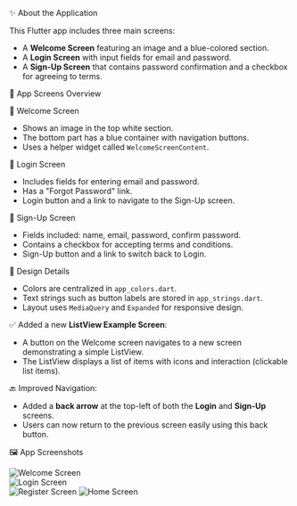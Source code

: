 
✨ About the Application

This Flutter app includes three main screens:

- A **Welcome Screen** featuring an image and a blue-colored section.
- A **Login Screen** with input fields for email and password.
- A **Sign-Up Screen** that contains password confirmation and a checkbox for agreeing to terms.

🧭 App Screens Overview

🔹 Welcome Screen
- Shows an image in the top white section.
- The bottom part has a blue container with navigation buttons.
- Uses a helper widget called `WelcomeScreenContent`.

🔹 Login Screen
- Includes fields for entering email and password.
- Has a "Forgot Password" link.
- Login button and a link to navigate to the Sign-Up screen.

🔹 Sign-Up Screen
- Fields included: name, email, password, confirm password.
- Contains a checkbox for accepting terms and conditions.
- Sign-Up button and a link to switch back to Login.

🎨 Design Details

- Colors are centralized in `app_colors.dart`.
- Text strings such as button labels are stored in `app_strings.dart`.
- Layout uses `MediaQuery` and `Expanded` for responsive design.

✅ Added a new **ListView Example Screen**:
- A button on the Welcome screen navigates to a new screen demonstrating a simple ListView.
- The ListView displays a list of items with icons and interaction (clickable list items).

🔙 Improved Navigation:
- Added a **back arrow** at the top-left of both the **Login** and **Sign-Up** screens.
- Users can now return to the previous screen easily using this back button.

🖼️ App Screenshots

![Welcome Screen](welcome.png)  
![Login Screen](login.png)  
![Register Screen](register.png)
![Home Screen](home.png)
